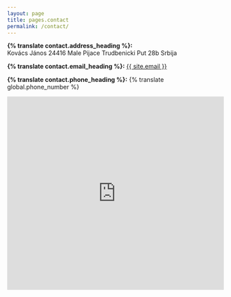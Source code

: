 ```yaml
---
layout: page
title: pages.contact
permalink: /contact/
---
```


**{% translate contact.address_heading %}:**  
Kovács János 24416 Male Pijace Trudbenicki Put 28b Srbija

**{% translate contact.email_heading %}:**
<a href="mailto:{{ site.email }}">{{ site.email }}</a>

**{% translate contact.phone_heading %}:**
{% translate global.phone_number %}

<div class="text-center">
	<iframe src="https://www.google.com/maps/embed?pb=!1m18!1m12!1m3!1d44295.35288035119!2d19.872754882264278!3d46.07527719496628!2m3!1f0!2f0!3f0!3m2!1i1024!2i768!4f13.1!3m3!1m2!1s0x0%3A0x0!2zNDbCsDA1JzQ3LjIiTiAxOcKwNTInMDUuMyJF!5e0!3m2!1sen!2sca!4v1534274580765" width="100%" height="450" frameborder="0" style="border:0" allowfullscreen></iframe>	
</div>
